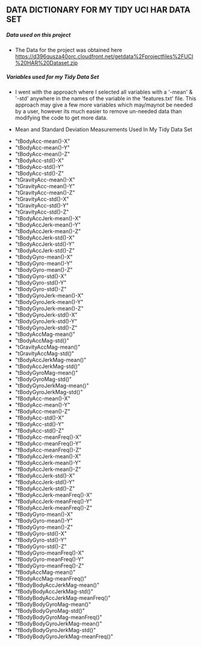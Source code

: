 ## DATA DICTIONARY FOR MY TIDY UCI HAR DATA SET 

##### Data used on this project

* The Data for the project was obtained here https://d396qusza40orc.cloudfront.net/getdata%2Fprojectfiles%2FUCI%20HAR%20Dataset.zip 

##### Variables used for my Tidy Data Set
* I went with the approach where I selected all variables with a '-mean' & '-std' anywhere in the names of the variable in the 'features.txt' file. This approach may give a few more variables which may/maynot be needed by a user, however its much easier to remove un-needed  data than modifying the code to get more data.

* Mean and Standard Deviation Measurements Used In My Tidy Data Set
<ul>
<li> "tBodyAcc-mean()-X" </li>
<li>"tBodyAcc-mean()-Y" </li>
<li> "tBodyAcc-mean()-Z" </li>
<li> "tBodyAcc-std()-X"  </li>             
<li> "tBodyAcc-std()-Y" </li>
<li> "tBodyAcc-std()-Z" </li>
<li> "tGravityAcc-mean()-X" </li>
<li> "tGravityAcc-mean()-Y" </li>
<li> "tGravityAcc-mean()-Z" </li>
<li> "tGravityAcc-std()-X" </li>
<li> "tGravityAcc-std()-Y"  </li>
<li> "tGravityAcc-std()-Z"   </li>         
<li> "tBodyAccJerk-mean()-X"  </li>
<li> "tBodyAccJerk-mean()-Y"  </li>
<li> "tBodyAccJerk-mean()-Z" </li>
<li> "tBodyAccJerk-std()-X"   </li>        
<li> "tBodyAccJerk-std()-Y"  </li>
<li> "tBodyAccJerk-std()-Z" </li>
<li> "tBodyGyro-mean()-X"  </li>
<li> "tBodyGyro-mean()-Y"  </li>           
<li> "tBodyGyro-mean()-Z" </li>
<li> "tBodyGyro-std()-X"  </li>
<li> "tBodyGyro-std()-Y"  </li>   
<li> "tBodyGyro-std()-Z"  </li>            
<li> "tBodyGyroJerk-mean()-X" </li>
<li> "tBodyGyroJerk-mean()-Y"  </li>
<li> "tBodyGyroJerk-mean()-Z" </li>
<li> "tBodyGyroJerk-std()-X"   </li>       
<li> "tBodyGyroJerk-std()-Y"  </li>
<li> "tBodyGyroJerk-std()-Z" </li> 
<li> "tBodyAccMag-mean()"  </li>   
<li> "tBodyAccMag-std()"  </li>            
<li> "tGravityAccMag-mean()"</li>
<li> "tGravityAccMag-std()"  </li> 
<li> "tBodyAccJerkMag-mean()"  </li>
<li> "tBodyAccJerkMag-std()"  </li>        
<li> "tBodyGyroMag-mean()" </li>    
<li> "tBodyGyroMag-std()"  </li>  
<li> "tBodyGyroJerkMag-mean()"  </li>
<li> "tBodyGyroJerkMag-std()"   </li>      
<li> "fBodyAcc-mean()-X"    </li> 
<li> "fBodyAcc-mean()-Y"  </li> 
<li> "fBodyAcc-mean()-Z" </li>  
<li> "fBodyAcc-std()-X"  </li>             
<li> "fBodyAcc-std()-Y"  </li> 
<li> "fBodyAcc-std()-Z"  </li>  
<li> "fBodyAcc-meanFreq()-X" </li>
<li> "fBodyAcc-meanFreq()-Y" </li>         
<li> "fBodyAcc-meanFreq()-Z" </li>
<li> "fBodyAccJerk-mean()-X" </li> 
<li> "fBodyAccJerk-mean()-Y" </li>
<li> "fBodyAccJerk-mean()-Z" </li>         
<li> "fBodyAccJerk-std()-X"  </li>
<li> "fBodyAccJerk-std()-Y"  </li> 
<li> "fBodyAccJerk-std()-Z"  </li>  
<li> "fBodyAccJerk-meanFreq()-X"   </li>   
<li> "fBodyAccJerk-meanFreq()-Y" </li>
<li> "fBodyAccJerk-meanFreq()-Z" </li>
<li> "fBodyGyro-mean()-X"  </li>      
<li> "fBodyGyro-mean()-Y" </li>            
<li> "fBodyGyro-mean()-Z" </li>     
<li> "fBodyGyro-std()-X" </li>      
<li> "fBodyGyro-std()-Y" </li>     
<li> "fBodyGyro-std()-Z" </li>             
<li> "fBodyGyro-meanFreq()-X"  </li>
<li> "fBodyGyro-meanFreq()-Y" </li> 
<li> "fBodyGyro-meanFreq()-Z" </li>   
<li>"fBodyAccMag-mean()" </li>     
<li>"fBodyAccMag-meanFreq()"  </li> 
<li> "fBodyBodyAccJerkMag-mean()" </li>
<li> "fBodyBodyAccJerkMag-std()"</li>     
<li> "fBodyBodyAccJerkMag-meanFreq()"</li>
<li>"fBodyBodyGyroMag-mean()"</li>     
<li>"fBodyBodyGyroMag-std()" </li>    
<li>"fBodyBodyGyroMag-meanFreq()" </li>  
<li>"fBodyBodyGyroJerkMag-mean()"</li>
<li>"fBodyBodyGyroJerkMag-std()" </li> 
<li>"fBodyBodyGyroJerkMag-meanFreq()"</li>
</ul>